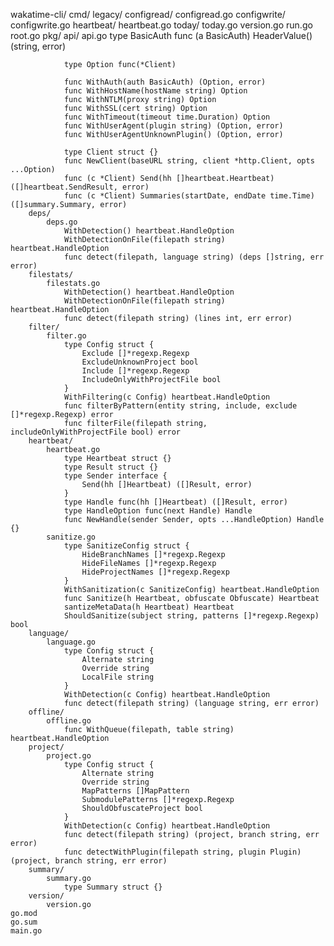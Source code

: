 wakatime-cli/
    cmd/
        legacy/
            configread/
                configread.go
            configwrite/
                configwrite.go
            heartbeat/
                heartbeat.go
            today/
                today.go
            version.go
            run.go
        root.go
    pkg/
        api/
            api.go
                type BasicAuth
                func (a BasicAuth) HeaderValue() (string, error)

                type Option func(*Client)

                func WithAuth(auth BasicAuth) (Option, error)
                func WithHostName(hostName string) Option
                func WithNTLM(proxy string) Option
                func WithSSL(cert string) Option
                func WithTimeout(timeout time.Duration) Option
                func WithUserAgent(plugin string) (Option, error)
                func WithUserAgentUnknownPlugin() (Option, error)

                type Client struct {}
                func NewClient(baseURL string, client *http.Client, opts ...Option)
                func (c *Client) Send(hh []heartbeat.Heartbeat) ([]heartbeat.SendResult, error)
                func (c *Client) Summaries(startDate, endDate time.Time) ([]summary.Summary, error)
        deps/
            deps.go
                WithDetection() heartbeat.HandleOption
                WithDetectionOnFile(filepath string) heartbeat.HandleOption
                func detect(filepath, language string) (deps []string, err error)
        filestats/
            filestats.go
                WithDetection() heartbeat.HandleOption
                WithDetectionOnFile(filepath string) heartbeat.HandleOption
                func detect(filepath string) (lines int, err error)
        filter/
            filter.go
                type Config struct {
                    Exclude []*regexp.Regexp
                    ExcludeUnknownProject bool
                    Include []*regexp.Regexp
                    IncludeOnlyWithProjectFile bool
                }
                WithFiltering(c Config) heartbeat.HandleOption
                func filterByPattern(entity string, include, exclude []*regexp.Regexp) error
                func filterFile(filepath string, includeOnlyWithProjectFile bool) error
        heartbeat/
            heartbeat.go
                type Heartbeat struct {}
                type Result struct {}
                type Sender interface {
                    Send(hh []Heartbeat) ([]Result, error)
                }
                type Handle func(hh []Heartbeat) ([]Result, error)
                type HandleOption func(next Handle) Handle
                func NewHandle(sender Sender, opts ...HandleOption) Handle {}
            sanitize.go
                type SanitizeConfig struct {
                    HideBranchNames []*regexp.Regexp
                    HideFileNames []*regexp.Regexp
                    HideProjectNames []*regexp.Regexp
                }
                WithSanitization(c SanitizeConfig) heartbeat.HandleOption
                func Sanitize(h Heartbeat, obfuscate Obfuscate) Heartbeat
                santizeMetaData(h Heartbeat) Heartbeat
                ShouldSanitize(subject string, patterns []*regexp.Regexp) bool
        language/
            language.go
                type Config struct {
                    Alternate string
                    Override string
                    LocalFile string
                }
                WithDetection(c Config) heartbeat.HandleOption
                func detect(filepath string) (language string, err error)
        offline/
            offline.go
                func WithQueue(filepath, table string) heartbeat.HandleOption
        project/
            project.go
                type Config struct {
                    Alternate string
                    Override string
                    MapPatterns []MapPattern
                    SubmodulePatterns []*regexp.Regexp
                    ShouldObfuscateProject bool
                }
                WithDetection(c Config) heartbeat.HandleOption
                func detect(filepath string) (project, branch string, err error)
                func detectWithPlugin(filepath string, plugin Plugin) (project, branch string, err error)
        summary/
            summary.go
                type Summary struct {}
        version/
            version.go
    go.mod
    go.sum
    main.go
